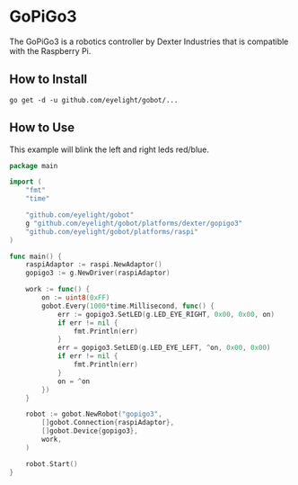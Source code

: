 # GoPiGo3

The GoPiGo3 is a robotics controller by Dexter Industries that is compatible with the Raspberry Pi.

## How to Install

```
go get -d -u github.com/eyelight/gobot/...
```

## How to Use
This example will blink the left and right leds red/blue.

```go
package main

import (
	"fmt"
	"time"

	"github.com/eyelight/gobot"
	g "github.com/eyelight/gobot/platforms/dexter/gopigo3"
	"github.com/eyelight/gobot/platforms/raspi"
)

func main() {
	raspiAdaptor := raspi.NewAdaptor()
	gopigo3 := g.NewDriver(raspiAdaptor)

	work := func() {
		on := uint8(0xFF)
		gobot.Every(1000*time.Millisecond, func() {
			err := gopigo3.SetLED(g.LED_EYE_RIGHT, 0x00, 0x00, on)
			if err != nil {
				fmt.Println(err)
			}
			err = gopigo3.SetLED(g.LED_EYE_LEFT, ^on, 0x00, 0x00)
			if err != nil {
				fmt.Println(err)
			}
			on = ^on
		})
	}

	robot := gobot.NewRobot("gopigo3",
		[]gobot.Connection{raspiAdaptor},
		[]gobot.Device{gopigo3},
		work,
	)

	robot.Start()
}
```